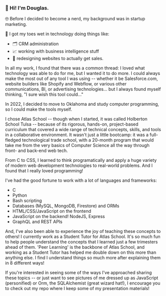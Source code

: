 ### 👋 Hi! I'm Douglas.


🤓 Before I decided to become a nerd, my background was in startup marketing.


🌊 I got my toes wet in technology doing things like:


- 🗂️ CRM administration
- 📈 working with business intelligence stuff
- 🛒 redesigning websites to actually get sales.


In all my work, I found that there was a common thread: I loved what technology was able to do for me, but I wanted it to do more. I could always make the most out of any tool I was using -- whether it be Salesforce.com, website builders like Shopify and Webflow, or various other communications, BI, or advertising technologies... but I always found myself thinking, "I sure wish this tool could..."

In 2022, I decided to move to Oklahoma and study computer programming, so I could make the tools myself.

I chose Atlas School -- though when I started, it was called Holberton School Tulsa -- because of its rigorous, hands-on, project-based curriculum that covered a wide range of technical concepts, skills, and tools in a collaborative environment. It wasn't just a little bootcamp: it was a full-fledged technological trade school, with a 20-month program that would take me from the very basics of Computer Science all the way through front- and back-end web tech.

From C to CSS, I learned to think programatically and apply a huge variety of modern web development technologies to real-world problems. And I found that I really loved programming! 

I've had the good fortune to work with a lot of languages and frameworks:

- C
- Python
- Bash scripting
- Databases (MySQL, MongoDB, Firestore) and ORMs
- HTML/CSS/JavaScript on the frontend
- JavaScript on the backend! NodeJS, Express
- GraphQL and REST APIs

And, I've also been able to experience the joy of teaching these concepts to others! I currently work as a Student Tutor for Atlas School. It's so much fun to help people understand the concepts that I learned just a few trimesters ahead of them. 'Peer Learning' is the backbone of Atlas School, and working as a Student Tutor has helped me double down on this more than anything else. I find I understand things so much more after explaining them in 8 different ways! 

If you're interested in seeing some of the ways I've approached sharing these topics -- or just want to see pictures of me dressed up as JavaScript (personified) or Orm, the SQLAlchemist (great wizard hat!), I encourage you to check out my repo where I keep some of my presentation materials! 

<!--
**wdmd2022/wdmd2022** is a ✨ _special_ ✨ repository because its `README.md` (this file) appears on your GitHub profile.

Here are some ideas to get you started:

- 🔭 I’m currently working on ...
- 🌱 I’m currently learning ...
- 👯 I’m looking to collaborate on ...
- 🤔 I’m looking for help with ...
- 💬 Ask me about ...
- 📫 How to reach me: ...
- 😄 Pronouns: ...
- ⚡ Fun fact: ...
-->
